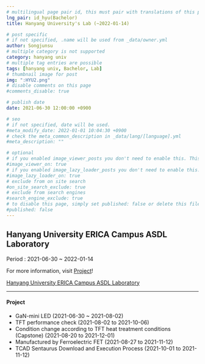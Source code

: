 ```yaml
---
# multilingual page pair id, this must pair with translations of this page. (This name must be unique)
lng_pair: id_hyu(Bachelor)
title: Hanyang University's Lab (~2022-01-14)

# post specific
# if not specified, .name will be used from _data/owner.yml
author: Songjunsu
# multiple category is not supported
category: hanyang univ
# multiple tag entries are possible
tags: [hanyang univ, Bachelor, Lab]
# thumbnail image for post
img: ":HYU2.png"
# disable comments on this page
#comments_disable: true

# publish date
date: 2021-06-30 12:00:00 +0900

# seo
# if not specified, date will be used.
#meta_modify_date: 2022-01-01 10:04:30 +0900
# check the meta_common_description in _data/lang/[language].yml
#meta_description: ""

# optional
# if you enabled image_viewer_posts you don't need to enable this. This is only if image_viewer_posts = false
#image_viewer_on: true
# if you enabled image_lazy_loader_posts you don't need to enable this. This is only if image_lazy_loader_posts = false
#image_lazy_loader_on: true
# exclude from on site search
#on_site_search_exclude: true
# exclude from search engines
#search_engine_exclude: true
# to disable this page, simply set published: false or delete this file
#published: false
---
```

<!-- outline-start -->
## Hanyang University ERICA Campus ASDL Laboratory

Period : 2021-06-30 ~ 2022-01-14

For more information, visit [Project](https://junsusong98.github.io/tabs/projects.html#id_Lab)!

[Hanyang University ERICA Campus ASDL Laboratory](https://yh2424.github.io/)

***

#### Project
- GaN-mini LED (2021-06-30 ~ 2021-08-02)
- TFT performance check (2021-08-02 to 2021-10-06)
- Condition change according to TFT heat treatment conditions (Capstone) (2021-08-20 to 2021-12-01)
- Manufactured by Ferroelectric FET (2021-08-27 to 2021-11-12)
- TCAD Sentaurus Download and Execution Process (2021-10-01 to 2021-11-12)



